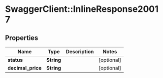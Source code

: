 # SwaggerClient::InlineResponse20017

## Properties
Name | Type | Description | Notes
------------ | ------------- | ------------- | -------------
**status** | **String** |  | [optional] 
**decimal_price** | **String** |  | [optional] 


